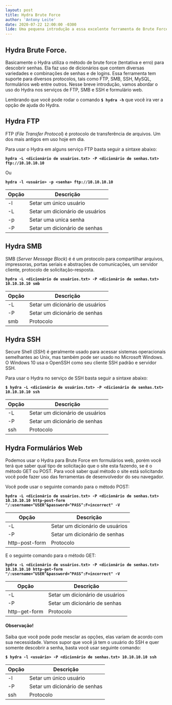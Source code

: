 ```yaml
---
layout: post
title: Hydra Brute Force
author: 'Antony Leite'
date: 2020-07-22 12:00:00 -0300
lide: Uma pequena introdução a essa excelente ferramenta de Brute Force.
---
```



## Hydra Brute Force.

Basicamente o Hydra utiliza o método de brute force (tentativa e erro) para descobrir senhas. Ela faz uso de dicionários que contem diversas variedades e combinações de senhas e de logins. Essa ferramenta tem suporte para diversos protocolos, tais como FTP, SMB, SSH, MySQL, formulários web entre outros. Nesse breve introdução, vamos abordar o uso do Hydra nos serviços de FTP, SMB e SSH e formulário web.

Lembrando que você pode rodar o comando **`$ hydra -h`** que você ira ver a opção de ajuda do Hydra.

## Hydra FTP

FTP (*File Transfer Protocol*) é protocolo de transferência de arquivos. Um dos mais antigos em uso hoje em dia.

Para usar o Hydra em alguns serviço FTP basta seguir a sintaxe abaixo:

**`hydra -L <dicionário de usuários.txt> -P <dicionário de senhas.txt> ftp://10.10.10.10`**

Ou

**`hydra -l <usuário> -p <senha> ftp://10.10.10.10`**

|  Opção  | 	 	  Descrição            |
|---------|--------------------------------|
|   -l    | Setar um único usuário         |
|   -L    | Setar um dicionário de usuários|
|   -p    | Setar uma unica senha 	       |
|   -P 	  | Setar um dicionário de senhas  |

## Hydra SMB


SMB (*Server Message Block*) é é um protocolo para compartilhar arquivos, impressoras, portas seriais e abstrações de comunicações, um servidor cliente, protocolo de solicitação-resposta.

**`hydra -L <dicionário de usuários.txt> -P <dicionário de senhas.txt> 10.10.10.10 smb`**

|  Opção  | 	  	   Descrição           |
|---------|--------------------------------|
|   -L    | Setar um dicionário de usuários|
|   -P 	  | Setar um dicionário de senhas  |
| 	smb   | 	       Protocolo 	       |

## Hydra SSH

Secure Shell (*SSH*) é geralmente usado para acessar sistemas operacionais semelhantes ao Unix, mas também pode ser usado no Microsoft Windows. O Windows 10 usa o OpenSSH como seu cliente SSH padrão e servidor SSH.

Para usar o Hydra no serviço de SSH basta seguir a sintaxe abaixo:

**`$ hydra -L <dicionário de usuários.txt> -P <dicionário de senhas.txt> 10.10.10.10 ssh`**

|  Opção  |   		  Descrição            |
|---------|--------------------------------|
|   -L    | Setar um dicionário de usuários|
|   -P 	  | Setar um dicionário de senhas  |
|   ssh   | 		 Protocolo 		       |

## Hydra Formulários Web

Podemos usar o Hydra para Brute Force em formulários web, porém você terá  que saber qual tipo de solicitação que o site esta fazendo, se é o método GET ou POST. Para você saber qual método o site está solicitando você pode fazer uso das ferramentas de desenvolvedor do seu navegador.

Você pode usar o seguinte comando para o método POST:

**`hydra -L <dicionário de usuários.txt> -P <dicionário de senhas.txt> 10.10.10.10 http-post-form "/:username=^USER^&password=^PASS^:F=incorrect" -V`**

|    	 Opção       | 		     Descrição             |
|--------------------|---------------------------------|
|         -L         | Setar um dicionário de usuários |
|   	  -P 	  	 | Setar um dicionário de senhas   |
|   http-post-form   | 		     Protocolo 	           |

E o seguinte comando para o método GET:

**`hydra -L <dicionário de usuários.txt> -P <dicionário de senhas.txt> 10.10.10.10 http-get-form "/:username=^USER^&password=^PASS^:F=incorrect" -V`**

|    	 Opção       | 	  	   	 Descrição             |
|--------------------|---------------------------------|
|         -L         | Setar um dicionário de usuários |
|   	  -P 	  	 | Setar um dicionário de senhas   |
|    http-get-form   | 	   		 Protocolo 	           |

#### Observação!

Saiba que você pode pode mesclar as opções, elas variam de acordo com sua necessidade. Vamos supor que você já tem o usuário do SSH e quer somente descobrir a senha, basta você usar seguinte comando:

**`$ hydra -l <usuário> -P <dicionário de senhas.txt> 10.10.10.10 ssh`**

|  Opção  |   		 Descrição             |
|---------|--------------------------------|
|   -l    | Setar um único usuário         |
|   -P 	  | Setar um dicionário de senhas  |
|   ssh   | 		 Protocolo 			   |
